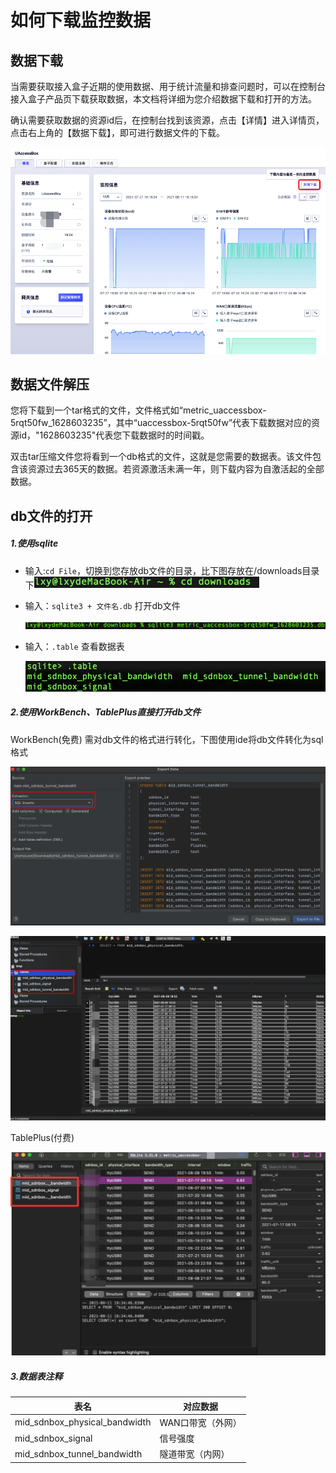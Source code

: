 # 如何下载监控数据



## 数据下载

当需要获取接入盒子近期的使用数据、用于统计流量和排查问题时，可以在控制台接入盒子产品页下载获取数据，本文档将详细为您介绍数据下载和打开的方法。

确认需要获取数据的资源id后，在控制台找到该资源，点击【详情】进入详情页，点击右上角的【数据下载】，即可进行数据文件的下载。

![monitoring3](../images/monitoring3.png)



## 数据文件解压

您将下载到一个tar格式的文件，文件格式如“metric_uaccessbox-5rqt50fw_1628603235”，其中“uaccessbox-5rqt50fw”代表下载数据对应的资源id，"1628603235"代表您下载数据时的时间戳。

双击tar压缩文件您将看到一个db格式的文件，这就是您需要的数据表。该文件包含该资源过去365天的数据。若资源激活未满一年，则下载内容为自激活起的全部数据。



## db文件的打开

##### 1.使用sqlite

- 输入:`cd File`，切换到您存放db文件的目录，比下图存放在/downloads目录下<img src="../images/download.png" alt="download" style="zoom:67%;" />

- 输入：`sqlite3 + 文件名.db` 打开db文件

  ![](../images/download1.png)

- 输入：`.table`  查看数据表       

  ![](../images/download2.png)                               

##### 2.使用WorkBench、TablePlus直接打开db文件

WorkBench(免费) 需对db文件的格式进行转化，下图使用ide将db文件转化为sql格式

![download4](../images/download4.png)

![download3](../images/download3.png)

TablePlus(付费)

![monitoring4](../images/monitoring4.png)

##### 3.数据表注释

| 表名                            | 对应数据            |
| ------------------------------- | ------------------- |
| mid_sdnbox_physical_bandwidth   | WAN口带宽（外网） |
| mid_sdnbox_signal               | 信号强度           |
| mid_sdnbox_tunnel_bandwidth     | 隧道带宽（内网） |

